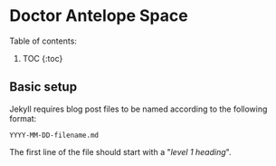 # Doctor Antelope Space

Table of contents:

1. TOC
{:toc}

## Basic setup

Jekyll requires blog post files to be named according to the following format:

`YYYY-MM-DD-filename.md`

The first line of the file should start with a "*level 1 heading*".

